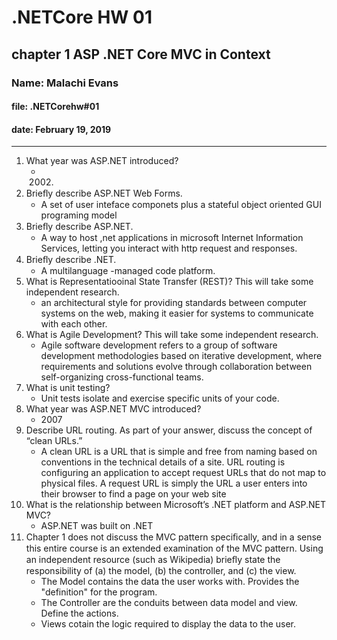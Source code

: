 # .NETCore HW 01

## chapter 1 ASP .NET Core MVC in Context

### Name: Malachi Evans

#### file: .NETCorehw#01

#### date: February 19, 2019

------------------------------

1. What year was ASP.NET introduced?
    + 2002.
2. Brieﬂy describe ASP.NET Web Forms.
    + A set of user inteface componets plus a stateful object oriented GUI programing model
3. Brieﬂy describe ASP.NET.
    + A way to host ,net applications in microsoft Internet Information Services, letting you interact with http request and responses.
4. Brieﬂy describe .NET.
    + A multilanguage -managed code platform.
5. What is Representatiooinal State Transfer (REST)? This will take some independent research.
    + an architectural style for providing standards between computer systems on the web, making it easier for systems to communicate with each other. 
6. What is Agile Development? This will take some independent research.
    + Agile software development refers to a group of software development methodologies based on iterative development, where requirements and solutions evolve through collaboration between self-organizing cross-functional teams. 
7. What is unit testing?
    + Unit tests isolate and exercise specific units of your code. 
8. What year was ASP.NET MVC introduced?
    + 2007
9. Describe URL routing. As part of your answer, discuss the concept of “clean URLs.”
    + A clean URL is a URL that is simple and free from naming based on conventions in the technical details of a site. URL routing is configuring an application to accept request URLs that do not map to physical files. A request URL is simply the URL a user enters into their browser to find a page on your web site
10. What is the relationship between Microsoft’s .NET platform and ASP.NET MVC?
    + ASP.NET was built on .NET
11. Chapter 1 does not discuss the MVC pattern speciﬁcally, and in a sense this entire course is an extended examination of the MVC pattern. Using an independent resource (such as Wikipedia) brieﬂy state the responsibility of (a) the model, (b) the controller, and (c) the view.
    + The Model contains the data the user works with. Provides the "definition" for the program.
    + The Controller are the conduits between data model and view. Define the actions.
    + Views cotain the logic required to display the data to the user. 
